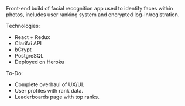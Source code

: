 Front-end build of facial recognition app used to identify faces within photos, includes user ranking system and encrypted log-in/registration.

Technologies:

- React + Redux
- Clarifai API
- bCrypt
- PostgreSQL
- Deployed on Heroku

To-Do:

- Complete overhaul of UX/UI.
- User profiles with rank data.
- Leaderboards page with top ranks.
